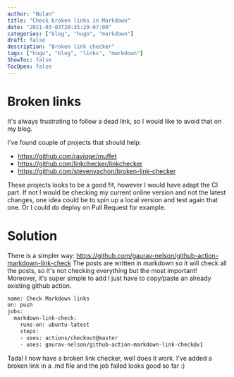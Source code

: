 ```yaml
---
author: "Nolan"
title: "Check broken links in Markdown"
date: "2021-03-03T20:35:29-07:00"
categories: ["blog", "hugo", "markdown"]
draft: false
description: "Broken link checker"
tags: ["hugo", "blog", "links", "markdown"]
ShowToc: false
TocOpen: false
---
```


# Broken links

It's always frustrating to follow a dead link, so I would like to avoid that on my blog.

I've found couple of projects that should help:
- https://github.com/raviqqe/muffet
- https://github.com/linkchecker/linkchecker
- https://github.com/stevenvachon/broken-link-checker

These projects looks to be a good fit, however I would have adapt the CI part.
If not I would be checking my current online version and not the latest changes, one idea could be to spin up a local version and test again that one. Or I could do deploy on Pull Request for example.


# Solution

There is a simpler way: https://github.com/gaurav-nelson/github-action-markdown-link-check
The posts are written in markdown so it will check all the posts, so it's not checking everything but the most important!  
Moreover, it's super simple to add I just have to copy/paste an already existing github action.

```bash
name: Check Markdown links
on: push
jobs:
  markdown-link-check:
    runs-on: ubuntu-latest
    steps:
    - uses: actions/checkout@master
    - uses: gaurav-nelson/github-action-markdown-link-check@v1
```

Tada! I now have a broken link checker, well does it work.
I've added a broken link in a .md file and the job failed looks good so far :)